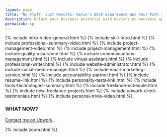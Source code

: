```yaml
---
layout: page
title: "No Fluff, Just Results: Kevin's Work Experience and Your Path to Progress"
description: Unlock your business potential with Kevin's no-nonsense approach to project management and virtual assistance. Embrace success, real progress, and tangible results.
permalink: xp
---
```

{% include intro-video-general.html %}
{% include skill-intro.html %}
{% include professional-summary-video.html %}
{% include project-management-video.html %}
{% include project-management.html %}
{% include quality-assurance.html %}
{% include communications-management.html %}
{% include virtual-assistant.html %}
{% include professional-writer.html %}
{% include website-administrator.html %}
{% include social-media-manager.html %}
{% include email-marketing-service.html %}
{% include accountability-partner.html %}
{% include resume-link.html %}
{% include personality-tests-link.html %}
{% include tools-technologies-summary.html %}
{% include freelance-schedule.html %}
{% include new-freelance-projects.html %} 
{% include upwork-client-testimonials.html %}
{% include personal-trivia-video.html %}

<h3>WHAT NOW?</h3>
<p><a href="https://www.upwork.com/o/profiles/users/_~0173d4ebd3d5f0b659/">Contact me on Upwork</a>.</p>
{% include zoom.html %}